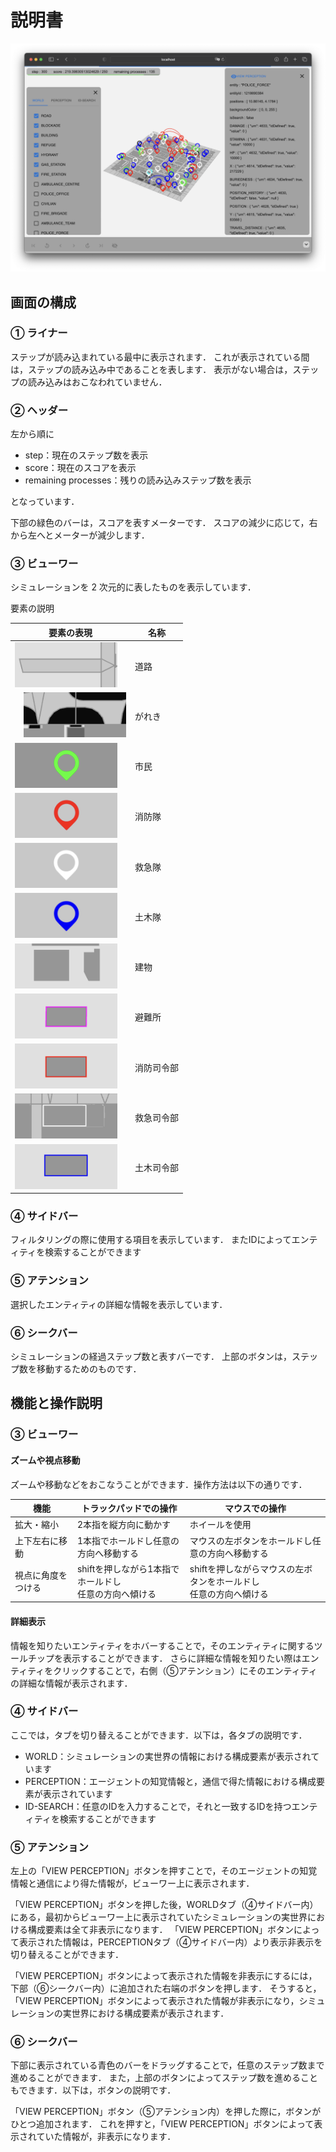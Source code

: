 # 説明書

![](./imgs/all.png)

## 画面の構成

### ① ライナー

ステップが読み込まれている最中に表示されます．
これが表示されている間は，ステップの読み込み中であることを表します．
表示がない場合は，ステップの読み込みはおこなわれていません．

### ② ヘッダー

左から順に

- step：現在のステップ数を表示
- score：現在のスコアを表示
- remaining processes：残りの読み込みステップ数を表示

となっています．

下部の緑色のバーは，スコアを表すメーターです．
スコアの減少に応じて，右から左へとメーターが減少します．

### ③ ビューワー

シミュレーションを 2 次元的に表したものを表示しています．

要素の説明

| 要素の表現               | 名称       |
| ------------------------ | ---------- |
| ![](./imgs/ROAD.png)     | 道路       |
|　![](./imgs/BLOCK.png) | がれき     |
| ![](./imgs/CIV.png)      | 市民       |
| ![](./imgs/FIRE.png)     | 消防隊     |
| ![](./imgs/AMB.png)      | 救急隊     |
| ![](./imgs/POL.png)      | 土木隊     |
| ![](./imgs/BUIL.png)     | 建物       |
| ![](./imgs/B_HINAN.png)  | 避難所     |
| ![](./imgs/B_FIRE.png)   | 消防司令部 |
| ![](./imgs/B_AM.png)     | 救急司令部 |
| ![](./imgs/B_POL.png)    | 土木司令部 |

### ④ サイドバー

フィルタリングの際に使用する項目を表示しています．
またIDによってエンティティを検索することができます


### ⑤ アテンション

選択したエンティティの詳細な情報を表示しています．

### ⑥ シークバー

シミュレーションの経過ステップ数と表すバーです．
上部のボタンは，ステップ数を移動するためのものです．

## 機能と操作説明




### ③ ビューワー

#### ズームや視点移動
ズームや移動などをおこなうことができます．操作方法は以下の通りです．

| 機能                     | トラックパッドでの操作 | マウスでの操作 |
| ------------------------ | ---------------------- | -------------- |
| 拡大・縮小               | 2本指を縦方向に動かす                   | ホイールを使用 |
| 上下左右に移動  | 1本指でホールドし任意の方向へ移動する | マウスの左ボタンをホールドし任意の方向へ移動する |
| 視点に角度をつける | shiftを押しながら1本指でホールドし<br>任意の方向へ傾ける |shiftを押しながらマウスの左ボタンをホールドし<br>任意の方向へ傾ける|

#### 詳細表示
情報を知りたいエンティティをホバーすることで，そのエンティティに関するツールチップを表示することができます．
さらに詳細な情報を知りたい際はエンティティをクリックすることで，右側（⑤アテンション）にそのエンティティの詳細な情報が表示されます．


### ④ サイドバー
ここでは，タブを切り替えることができます．以下は，各タブの説明です．
- WORLD：シミュレーションの実世界の情報における構成要素が表示されています
- PERCEPTION：エージェントの知覚情報と，通信で得た情報における構成要素が表示されています
- ID-SEARCH：任意のIDを入力することで，それと一致するIDを持つエンティティを検索することができます

<!-- 各項目の説明 -->


### ⑤ アテンション
左上の「VIEW PERCEPTION」ボタンを押すことで，そのエージェントの知覚情報と通信により得た情報が，ビューワー上に表示されます．

「VIEW PERCEPTION」ボタンを押した後，WORLDタブ（④サイドバー内）にある，最初からビューワー上に表示されていたシミュレーションの実世界における構成要素は全て非表示になります．
「VIEW PERCEPTION」ボタンによって表示された情報は，PERCEPTIONタブ（④サイドバー内）より表示非表示を切り替えることができます．


「VIEW PERCEPTION」ボタンによって表示された情報を非表示にするには，下部（⑥シークバー内）に追加された右端のボタンを押します．
そうすると，「VIEW PERCEPTION」ボタンによって表示された情報が非表示になり，シミュレーションの実世界における構成要素が表示されます．

<!-- 各項目の説明 -->


### ⑥ シークバー
下部に表示されている青色のバーをドラッグすることで，任意のステップ数まで進めることができます．
また，上部のボタンによってステップ数を進めることもできます．以下は，ボタンの説明です．

「VIEW PERCEPTION」ボタン（⑤アテンション内）を押した際に，ボタンがひとつ追加されます．
これを押すと，「VIEW PERCEPTION」ボタンによって表示されていた情報が，非表示になります．